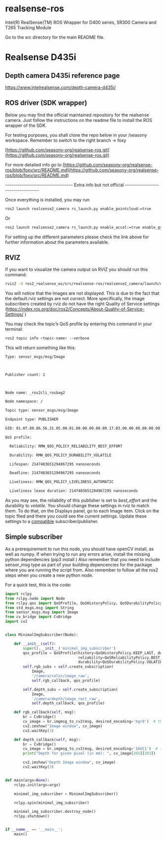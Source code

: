 # realsense-ros
Intel(R) RealSense(TM) ROS Wrapper for D400 series, SR300 Camera and T265 Tracking Module

Go to the src directory for the main README file.



# Realsense D435i
## Depth camera D435i reference page

[https://www.intelrealsense.com/depth-camera-d435i/ ](https://www.intelrealsense.com/depth-camera-d435i/ )

## ROS driver (SDK wrapper) 

Below you may find the official maintained repository for the realsense camera. Just follow the instructions on the readme file to install the ROS wrapper of the SDK. 

For testing purposes, you shall clone the repo below in your /seasony workspace. Remember to switch to the right branch -> foxy 

[https://github.com/seasony-org/realsense-ros.git](https://github.com/seasony-org/realsense-ros.git) 

For more detailed info go to [https://github.com/seasony-org/realsense-ros/blob/foxy/src/README.md](https://github.com/seasony-org/realsense-ros/blob/foxy/src/README.md) 




---------------------------------- Extra info but not official ----------------------------------

Once everything is installed, you may run 

```bash
ros2 launch realsense2_camera rs_launch.py enable_pointcloud:=true
```

Or  
```bash
ros2 launch realsense2_camera rs_launch.py enable_accel:=true enable_gyro:=true
```

For setting up the different parameters please check the link above for further information about the parameters available. 

## RVIZ 

If you want to visualize the camera output on RVIZ you should run this command: 

```bash
rviz2 -d ros2_realsense_ws/src/realsense-ros/realsense2_camera/launch/default.rviz
```

You will notice that the Images are not displayed. This is due to the fact that the default.rviz settings are not correct. More specifically, the image subscribers created by rviz do not have the right Quality of Service settings (https://index.ros.org/doc/ros2/Concepts/About-Quality-of-Service-Settings/ ) 

You may check the topic’s QoS profile by entering this command in your terminal:  

```bash
ros2 topic info <topic-name> --verbose 
```

This will return something like this: 

 
```bash
Type: sensor_msgs/msg/Image 

  

Publisher count: 1 

  

Node name: _ros2cli_rosbag2 

Node namespace: / 

Topic type: sensor_msgs/msg/Image 

Endpoint type: PUBLISHER 

GID: 01.0f.80.86.5b.31.05.00.01.00.00.00.00.00.17.03.00.00.00.00.00.00.00.00 

QoS profile: 

  Reliability: RMW_QOS_POLICY_RELIABILITY_BEST_EFFORT 

  Durability: RMW_QOS_POLICY_DURABILITY_VOLATILE 

  Lifespan: 2147483651294967295 nanoseconds 

  Deadline: 2147483651294967295 nanoseconds 

  Liveliness: RMW_QOS_POLICY_LIVELINESS_AUTOMATIC 

  Liveliness lease duration: 2147483651294967295 nanoseconds
```

As you may see, the reliability of this publisher is set to _best_effort_  and the durability to _volatile_. You should change these settings in rviz to match them. To do that, on the Displays panel, go to each Image item. Click on the topic flied and there you could see the current settings. Update these settings to a [compatible](https://index.ros.org/doc/ros2/Concepts/About-Quality-of-Service-Settings/#qos-compatibilities) subscriber/publisher.

## Simple subscriber
As a prerequirement to run this node, you should have openCV install, as well as numpy. If when trying to run any errors arise, install the missing python dependencies (pip3 install <depencency-name>)
Also remember that you need to include sensor_msg type as part of your building depencencies for the package where you are running the script from. Also remember to follow all the ros2 steps when you create a new python node.

For a quick test, this is the code:

```python
import rclpy
from rclpy.node import Node
from rclpy.qos import QoSProfile, QoSHistoryPolicy, QoSDurabilityPolicy, QoSHistoryPolicy, QoSReliabilityPolicy
from std_msgs.msg import String
from sensor_msgs.msg import Image
from cv_bridge import CvBridge
import cv2


class MinimalImgSubscriber(Node):

    def __init__(self):
        super().__init__('minimal_img_subscriber')
        qos_profile = QoSProfile(history=QoSHistoryPolicy.KEEP_LAST, depth=10,
                                 reliability=QoSReliabilityPolicy.BEST_EFFORT,
                                 durability=QoSDurabilityPolicy.VOLATILE)
        self.rgb_subs = self.create_subscription(
            Image,
            '/camera/color/image_raw',
            self.rgb_callback, qos_profile)

        self.depth_subs = self.create_subscription(
            Image,
            '/camera/depth/image_rect_raw',
            self.depth_callback, qos_profile)

    def rgb_callback(self, msg):
        br = CvBridge()
        cv_image = br.imgmsg_to_cv2(msg, desired_encoding='bgr8')  # the encoding type can be check in the message
        cv2.imshow("Image window", cv_image)
        cv2.waitKey(3)

    def depth_callback(self, msg):
        br = CvBridge()
        cv_image = br.imgmsg_to_cv2(msg, desired_encoding='16UC1')  # the encoding type can be check in the message
        print("Depth for given pixel (in mm): ", cv_image[265][283])

        cv2.imshow("Depth Image window", cv_image)
        cv2.waitKey(3)


def main(args=None):
    rclpy.init(args=args)

    minimal_img_subscriber = MinimalImgSubscriber()

    rclpy.spin(minimal_img_subscriber)

    minimal_img_subscriber.destroy_node()
    rclpy.shutdown()


if __name__ == '__main__':
    main()

```

